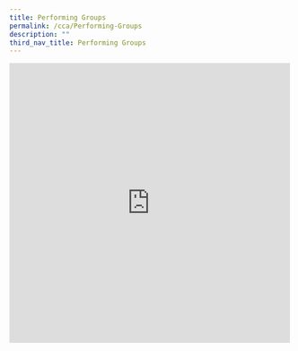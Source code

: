 ```yaml
---
title: Performing Groups
permalink: /cca/Performing-Groups
description: ""
third_nav_title: Performing Groups
---
```

<iframe allowfullscreen="true" height="500" width="500" frameborder="0" src="https://docs.google.com/presentation/d/e/2PACX-1vRBebuvucjkcxT826exs2MMjhlkVXwjBLDpWry3RXbaE7wnkx2hwcvtALA4FuVyNg_8k4n7UeP2EYwd/embed?start=true&amp;loop=true&amp;delayms=3000"></iframe>

